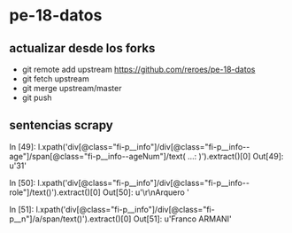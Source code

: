 # pe-18-datos

## actualizar desde los forks
- git remote add upstream https://github.com/reroes/pe-18-datos
- git fetch  upstream
- git merge upstream/master
- git push

## sentencias scrapy

In [49]: l.xpath('div[@class="fi-p__info"]/div[@class="fi-p__info--age"]/span[@class="fi-p__info--ageNum"]/text(
    ...: )').extract()[0]
Out[49]: u'31'

In [50]: l.xpath('div[@class="fi-p__info"]/div[@class="fi-p__info--role"]/text()').extract()[0]
Out[50]: u'\r\nArquero              '

In [51]: l.xpath('div[@class="fi-p__info"]/div[@class="fi-p__n"]/a/span/text()').extract()[0]
Out[51]: u'Franco ARMANI'

